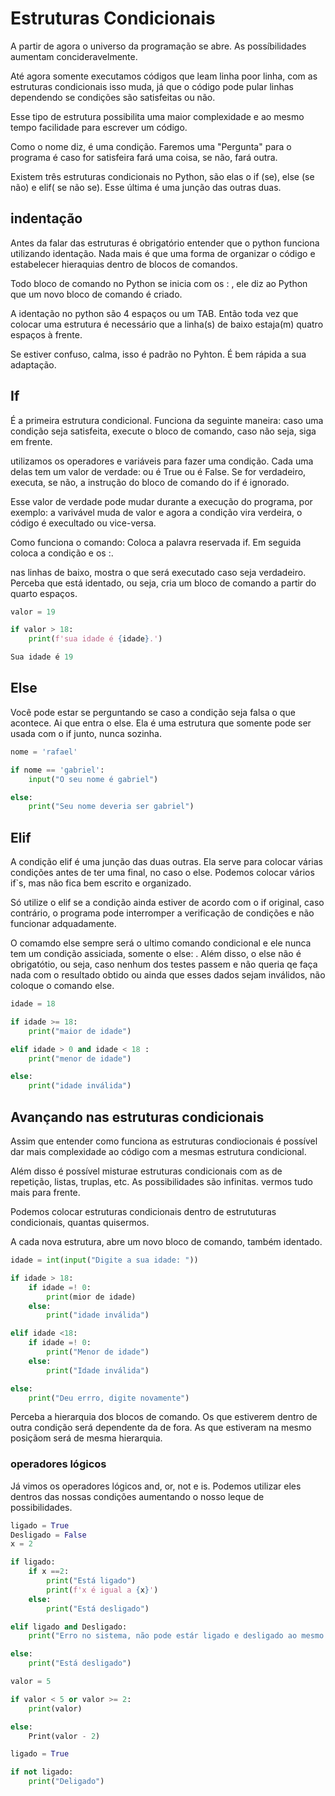 # Estruturas Condicionais

A partir de agora o universo da programação se abre. As possíbilidades aumentam concideravelmente.

 Até agora somente executamos códigos que leam linha poor linha, com as estruturas condicionais isso muda, já que o código pode pular linhas dependendo se condições são satisfeitas ou não. 

Esse tipo de estrutura possibilita uma maior complexidade e ao mesmo tempo facilidade para escrever um código.

Como o nome diz, é uma condição. Faremos uma "Pergunta" para o programa é caso for satisfeira fará uma coisa, se não, fará outra.

Existem três estruturas condicionais no Python, são elas o if (se), else (se não) e elif( se não se). Esse última é uma junção das outras duas.

## indentação

Antes da falar das estruturas é obrigatório entender que o python funciona utilizando identação. Nada mais é que uma forma de organizar o código e estabelecer hieraquias dentro de blocos de comandos.

Todo bloco de comando no Python se inicia com os : , ele diz ao Python que um novo bloco de comando é criado.

A identação no python são 4 espaços ou um TAB. Então toda vez que colocar uma estrutura é necessário que a linha(s) de baixo estaja(m) quatro espaços à frente.

Se estiver confuso, calma, isso é padrão no Pyhton. É bem rápida a sua adaptação.

## If

É a primeira estrutura condicional. Funciona da seguinte maneira: caso uma condição seja satisfeita, execute o bloco de comando, caso não seja, siga em frente.

utilizamos os operadores e variáveis para fazer uma condição. Cada uma delas tem um valor de verdade: ou é True ou é False. Se for verdadeiro, executa, se não, a instrução do bloco de comando do if é ignorado. 

Esse valor de verdade pode mudar durante a execução do programa, por exemplo: a varivável muda de valor e agora a condição vira verdeira, o código é execultado ou vice-versa.

Como funciona o comando: Coloca a palavra reservada if. Em seguida coloca a condição e os :.

nas linhas de baixo, mostra o que será executado caso seja verdadeiro. Perceba que está identado, ou seja, cria um bloco de comando a partir do quarto espaços.

```python
valor = 19

if valor > 18:
    print(f'sua idade é {idade}.')
```
```Python
Sua idade é 19
```
## Else

Você pode estar se perguntando se caso a condição seja falsa o que acontece. Ai que entra o else. Ela é uma estrutura que somente pode ser usada com o if junto, nunca sozinha. 

```python
nome = 'rafael'

if nome == 'gabriel':
    input("O seu nome é gabriel")

else:
    print("Seu nome deveria ser gabriel")
```

## Elif

A condição elif é uma junção das duas outras. Ela serve para colocar várias condições antes de ter uma final, no caso o else. Podemos colocar vários if`s, mas não fica bem escrito e organizado.

Só utilize o elif se a condição ainda estiver de acordo com o if original, caso contrário, o programa pode interromper a verificação de condições e não funcionar adquadamente.

O comamdo else sempre será o ultimo comando condicional e ele nunca tem um condição assiciada, somente o else: . Além disso, o else não é obrigatótio, ou seja, caso nenhum dos testes passem e não queria qe faça nada com o resultado obtido ou ainda que esses dados sejam inválidos, não coloque o comando else.

```Python
idade = 18

if idade >= 18:
    print("maior de idade")

elif idade > 0 and idade < 18 :
    print("menor de idade")

else:
    print("idade inválida")
```

## Avançando nas estruturas condicionais

Assim que entender como funciona as estruturas condiocionais é possível dar mais complexidade ao código com a mesmas estrutura condicional. 

Além disso é possível misturae estruturas condicionais com as de repetição, listas, truplas, etc. As possibilidades são infinitas. vermos tudo mais para frente.

Podemos colocar estruturas condicionais dentro de estrututuras condicionais, quantas quisermos.

A cada nova estrutura, abre um novo bloco de comando, também identado.

```Python
idade = int(input("Digite a sua idade: "))

if idade > 18:
    if idade =! 0:
        print(mior de idade)
    else:
        print("idade inválida")

elif idade <18:
    if idade =! 0:
        print("Menor de idade")
    else:
        print("Idade inválida")

else:
    print("Deu errro, digite novamente")
```

Perceba a hierarquia dos blocos de comando. Os que estiverem dentro de outra condição será dependente da de fora. As que estiveram na mesmo posiçãom será de mesma hierarquia.

### operadores lógicos

Já vimos os operadores lógicos and, or, not e is. Podemos utilizar eles dentros das nossas condições aumentando o nosso leque de possibilidades.

```Python
ligado = True
Desligado = False
x = 2

if ligado:
    if x ==2:
        print("Está ligado")
        print(f'x é igual a {x}')
    else:
        print("Está desligado")

elif ligado and Desligado:
    print("Erro no sistema, não pode estár ligado e desligado ao mesmo tempo!!!")

else:
    print("Está desligado")
```

```Python
valor = 5

if valor < 5 or valor >= 2:
    print(valor)

else:
    Print(valor - 2)
```

```Python
ligado = True

if not ligado:
    print("Deligado")
```
